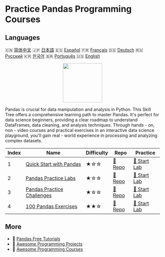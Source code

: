 # Practice Pandas Programming Courses

## Languages

🇨🇳 [简体中文](README_zh.md) 🇯🇵 [日本語](README_ja.md) 🇪🇸 [Español](README_es.md) 🇫🇷 [Français](README_fr.md) 🇩🇪 [Deutsch](README_de.md) 🇷🇺 [Русский](README_ru.md) 🇰🇷 [한국어](README_ko.md) 🇧🇷 [Português](README_pt.md) 🇺🇸 [English](README.md) 

<div align="center">
<img width="128px" src="https://file.labex.io/path/qhqKKAjZr3K5.png">
</div>

Pandas is crucial for data manipulation and analysis in Python. This Skill Tree offers a comprehensive learning path to master Pandas. It's perfect for data science beginners, providing a clear roadmap to understand DataFrames, data cleaning, and analysis techniques. Through hands - on, non - video courses and practical exercises in an interactive data science playground, you'll gain real - world experience in processing and analyzing complex datasets.

|   Index | Name                                                                              | Difficulty   | Repo                                                                | Practice                                                            |
|---------|-----------------------------------------------------------------------------------|--------------|---------------------------------------------------------------------|---------------------------------------------------------------------|
|       1 | [Quick Start with Pandas](https://labex.io/courses/quick-start-with-pandas)       | ★☆☆          | [🔗 Repo](https://github.com/labex-labs/quick-start-with-pandas)    | [🚀 Start Lab](https://labex.io/courses/quick-start-with-pandas)    |
|       2 | [Pandas Practice Labs](https://labex.io/courses/pandas-practice-labs)             | ★☆☆          | [🔗 Repo](https://github.com/labex-labs/pandas-practice-labs)       | [🚀 Start Lab](https://labex.io/courses/pandas-practice-labs)       |
|       3 | [Pandas Practice Challenges](https://labex.io/courses/pandas-practice-challenges) | ★☆☆          | [🔗 Repo](https://github.com/labex-labs/pandas-practice-challenges) | [🚀 Start Lab](https://labex.io/courses/pandas-practice-challenges) |
|       4 | [100 Pandas Exercises](https://labex.io/courses/100-pandas-exercises)             | ★★☆          | [🔗 Repo](https://github.com/labex-labs/100-pandas-exercises)       | [🚀 Start Lab](https://labex.io/courses/100-pandas-exercises)       |

## More

- 🔗 [Pandas Free Tutorials](https://github.com/labex-labs/pandas-free-tutorials)
- 🔗 [Awesome Programming Projects](https://github.com/labex-labs/awesome-programming-projects)
- 🔗 [Awesome Programming Courses](https://github.com/labex-labs/awesome-programming-courses)

